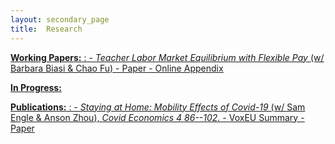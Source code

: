 ```yaml
---
layout: secondary_page
title:  Research
---
```

<style>
  .makespace {
     margin-top: 0cm;
     margin-bottom: 1cm;
  }
</style>

<ins>**Working Papers:**<ins> 
:  - *Teacher Labor Market Equilibrium with Flexible Pay* (w/ [Barbara Biasi](https://www.barbarabiasi.com/) & [Chao Fu](https://www.ssc.wisc.edu/~cfu/))
      - [Paper](/research/pdfs/Biasi_Fu_Stromme_Act10.pdf)
      - [Online Appendix](/research/pdfs/Biasi_Fu_Stromme_Act10_Appendix.pdf)
   

<ins>**In Progress:**<ins>
   
<ins>**Publications:**<ins>
: - *Staying at Home: Mobility Effects of Covid-19* (w/ Sam Engle & [Anson Zhou](https://sites.google.com/site/linshuoansonzhou/home)), *Covid Economics 4 86--102.* 
      - [VoxEU Summary](https://voxeu.org/article/staying-home-mobility-effects-covid-19)
      - [Paper](/research/pdfs/Engle_Stromme_Zhou_COVID_WP.pdf)


